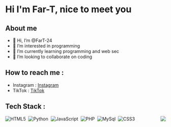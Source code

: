 # Hi I'm Far-T, nice to meet you

## About me

- 👋 Hi, I’m @FarT-24
- 👀 I’m interested in programming
- 🌱 I’m currently learning programming and web sec
- 💙 I’m looking to collaborate on coding

## How to reach me :
- Instagram : [Instagram](https://www.instagram.com/far.is.a_?igsh=bWp2amh6M2wydWh5)
- TikTok    : [TikTok](https://www.tiktok.com/@arriops?_t=8oHKLUlehoF&_r=1)

## Tech Stack :
<img src="https://raw.githubusercontent.com/vitasha10/vitasha10/master/assets/Night-Coding.gif" align="right">


![HTML5](https://img.shields.io/badge/HTML5-%2311141f?style=flat&logo=html5&logoColor=%23E34F26)&nbsp;
![Python](https://img.shields.io/badge/Python-%2311141f?style=flat&logo=python&logoColor=%23007ACC)&nbsp;
![JavaScript](https://img.shields.io/badge/JS-%2311141f?style=flat&logo=javascript&logoColor=yellow)&nbsp;
![PHP](https://img.shields.io/badge/PHP-%2311141f?style=flat&logo=php&logoColor=%23777BB4)&nbsp;
![MySql](https://img.shields.io/badge/MySql-%2311141f?style=flat&logo=mysql&logoColor=white)&nbsp;
![CSS3](https://img.shields.io/badge/CSS3-%2311141f?style=flat&logo=css3&logoColor=1572B6)&nbsp;
